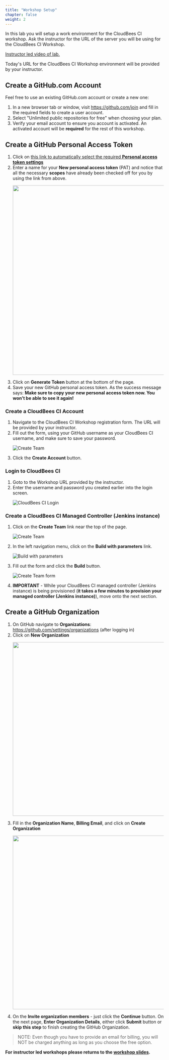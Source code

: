 ```yaml
---
title: "Workshop Setup"
chapter: false
weight: 2
---
```


In this lab you will setup a work environment for the CloudBees CI workshop.  Ask the instructor for the URL of the server you will be using for the CloudBees CI Workshop.

<a href="https://youtu.be/AZetQJYIKU4" target="_blank">Instructor led video of lab.</a>

Today's URL for the CloudBees CI Workshop environment will be provided by your instructor.

## Create a GitHub.com Account

Feel free to use an existing GitHub.com account or create a new one:
1. In a new browser tab or window, visit https://github.com/join and fill in the required fields to create a user account.
2. Select "Unlimited public repositories for free" when choosing your plan.
3. Verify your email account to ensure you account is activated.  An activated account will be **required** for the rest of this workshop.

## Create a GitHub Personal Access Token

1. Click on [this link to automatically select the required **Personal access token settings**](https://github.com/settings/tokens/new?scopes=repo,read:user,user:email,admin:repo_hook,admin:org_hook,delete_repo)
2. Enter a name for your **New personal access token** (PAT) and notice that all the necessary **scopes** have already been checked off for you by using the link from above. <p><img src="create-pat.png" width=600/>
3. Click on **Generate Token** button at the bottom of the page.
4. Save your new GitHub personal access token. As the success message says: **Make sure to copy your new personal access token now. You won’t be able to see it again!**  

### Create a CloudBees CI Account

1. Navigate to the CloudBees CI Workshop registration form. The URL will be provided by your instructor.
2. Fill out the form, using your GitHub username as your CloudBees CI username, and make sure to save your password. <p>![Create Team](registration-form.png?width=50pc)
3. Click the **Create Account** button.

### Login to CloudBees CI

1. Goto to the Workshop URL provided by the instructor.
2. Enter the username and password you created earlier into the login screen.<p>![CloudBees CI Login](setup-login.png?width=40pc)

### Create a CloudBees CI Managed Controller (Jenkins instance)

1. Click on the **Create Team** link near the top of the page.<p>![Create Team](create-team-link.png?width=70pc)
2. In the left navigation menu, click on the **Build with parameters** link.<p>![Build with parameters](create-team-build-link.png?width=40pc)
3. Fill out the form and click the **Build** button.<p>![Create Team form](create-team-form.png?width=40pc)
4. **IMPORTANT** - While your CloudBees CI managed controller (Jenkins instance) is being provisioned (**it takes a few minutes to provision your managed controller (Jenkins instance)**), move onto the next section.

## Create a GitHub Organization

1. On GitHub navigate to **Organizations**: https://github.com/settings/organizations (after logging in) 
2. Click on **New Organization** <p><img src="setup-github-new-org.png" width=550/>
3. Fill in the **Organization Name**, **Billing Email**, and click on **Create Organization**<p><img src="setup-create-org.png" width=550/>
4. On the **Invite organization members** - just click the **Continue** button. On the next page, **Enter Organization Details**, either click **Submit** button or **skip this step** to finish creating the GitHub Organization.

>NOTE: Even though you have to provide an email for billing, you will NOT be charged anything as long as you choose the free option.
    
**For instructor led workshops please returns to the [workshop slides](https://cloudbees-days.github.io/core-rollout-flow-workshop/core/#16).**
